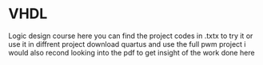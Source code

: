 # VHDL
Logic design course 
here  you can find the project codes in .txtx to try it or use it in diffrent project download quartus and use the full pwm project i would also recond looking into the pdf to get insight of the work done here